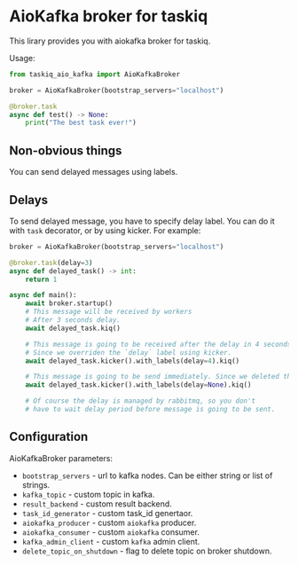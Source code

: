 # AioKafka broker for taskiq

This lirary provides you with aiokafka broker for taskiq.

Usage:
```python
from taskiq_aio_kafka import AioKafkaBroker

broker = AioKafkaBroker(bootstrap_servers="localhost")

@broker.task
async def test() -> None:
    print("The best task ever!")
```

## Non-obvious things

You can send delayed messages using labels.

## Delays

To send delayed message, you have to specify
delay label. You can do it with `task` decorator,
or by using kicker. For example:

```python
broker = AioKafkaBroker(bootstrap_servers="localhost")

@broker.task(delay=3)
async def delayed_task() -> int:
    return 1

async def main():
    await broker.startup()
    # This message will be received by workers
    # After 3 seconds delay.
    await delayed_task.kiq()

    # This message is going to be received after the delay in 4 seconds.
    # Since we overriden the `delay` label using kicker.
    await delayed_task.kicker().with_labels(delay=4).kiq()

    # This message is going to be send immediately. Since we deleted the label.
    await delayed_task.kicker().with_labels(delay=None).kiq()

    # Of course the delay is managed by rabbitmq, so you don't
    # have to wait delay period before message is going to be sent.
```

## Configuration

AioKafkaBroker parameters:  
* `bootstrap_servers` - url to kafka nodes. Can be either string or list of strings.
* `kafka_topic` - custom topic in kafka.
* `result_backend` - custom result backend.
* `task_id_generator` - custom task_id genertaor.
* `aiokafka_producer` - custom `aiokafka` producer.
* `aiokafka_consumer` - custom `aiokafka` consumer.
* `kafka_admin_client` - custom `kafka` admin client.
* `delete_topic_on_shutdown` - flag to delete topic on broker shutdown.
